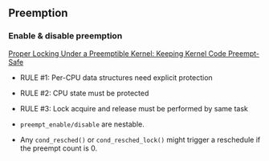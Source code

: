## Preemption

### Enable & disable preemption
[Proper Locking Under a Preemptible Kernel: Keeping Kernel Code Preempt-Safe](https://www.kernel.org/doc/Documentation/preempt-locking.txt)
- RULE #1: Per-CPU data structures need explicit protection
- RULE #2: CPU state must be protected
- RULE #3: Lock acquire and release must be performed by same task

- `preempt_enable/disable` are nestable.
- Any `cond_resched()` or `cond_resched_lock()` might trigger a reschedule if the preempt count is 0.
